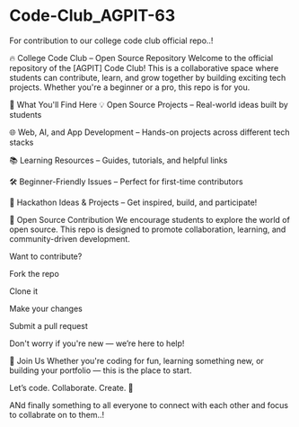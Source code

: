 # Code-Club_AGPIT-63
For contribution to our college code club official repo..!

🔥 College Code Club – Open Source Repository
Welcome to the official repository of the [AGPIT] Code Club!
This is a collaborative space where students can contribute, learn, and grow together by building exciting tech projects. Whether you're a beginner or a pro, this repo is for you.

🚀 What You'll Find Here
💡 Open Source Projects – Real-world ideas built by students

🌐 Web, AI, and App Development – Hands-on projects across different tech stacks

📚 Learning Resources – Guides, tutorials, and helpful links

🛠️ Beginner-Friendly Issues – Perfect for first-time contributors

🎯 Hackathon Ideas & Projects – Get inspired, build, and participate!

🤝 Open Source Contribution
We encourage students to explore the world of open source.
This repo is designed to promote collaboration, learning, and community-driven development.

Want to contribute?

Fork the repo

Clone it

Make your changes

Submit a pull request

Don't worry if you're new — we’re here to help!

📢 Join Us
Whether you're coding for fun, learning something new, or building your portfolio —
this is the place to start.

Let’s code. Collaborate. Create. 🚀

ANd finally something to all everyone to connect with each other and focus to collabrate on to them..!
